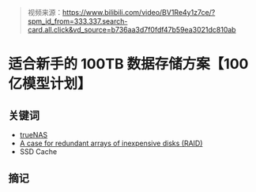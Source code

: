 > 视频来源：https://www.bilibili.com/video/BV1Re4y1z7ce/?spm_id_from=333.337.search-card.all.click&vd_source=b736aa3d7f0fdf47b59ea3021dc810ab

# 适合新手的 100TB 数据存储方案【100亿模型计划】

## 关键词

- [trueNAS](https://github.com/truenas)
- [A case for redundant arrays of inexpensive disks (RAID)](https://dl.acm.org/doi/10.1145/50202.50214)
- SSD Cache



## 摘记